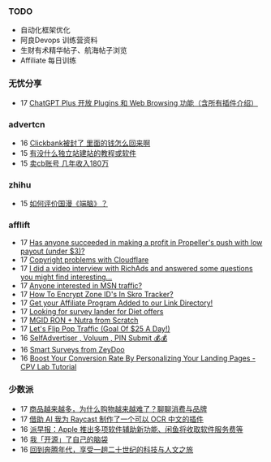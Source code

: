 ### TODO
-  自动化框架优化
-  阿良Devops 训练营资料
-  生财有术精华帖子、航海帖子浏览
-  Affiliate 每日训练

### 无忧分享
<!-- ruyo:START -->
-  17 [ChatGPT Plus 开放 Plugins 和 Web Browsing 功能（含所有插件介绍）](https://51.ruyo.net/18385.html)<!-- ruyo:END -->

### advertcn
<!-- advertcn:START -->
-  16 [Clickbank被封了  里面的钱怎么回来啊](https://www.advertcn.com/forum.php?mod=viewthread&tid=110388)
-  15 [有没什么独立站建站的教程或软件](https://www.advertcn.com/forum.php?mod=viewthread&tid=110381)
-  15 [卖cb账号 几年收入180万](https://www.advertcn.com/forum.php?mod=viewthread&tid=110375)<!-- advertcn:END -->

### zhihu
<!-- zhihu:START -->
-  15 [如何评价国漫《端脑》？](http://www.zhihu.com/question/26912084/answer/3028389417?utm_campaign=rss&utm_medium=rss&utm_source=rss&utm_content=title)<!-- zhihu:END -->

### afflift
<!-- afflift:START -->
-  17 [Has anyone succeeded in making a profit in Propeller&#39;s push with low payout &lpar;under $3&rpar;?](https://afflift.com/f/threads/has-anyone-succeeded-in-making-a-profit-in-propellers-push-with-low-payout-under-3.10952/)
-  17 [Copyright problems with Cloudflare](https://afflift.com/f/threads/copyright-problems-with-cloudflare.10950/)
-  17 [I did a video interview with RichAds and answered some questions you might find interesting...](https://afflift.com/f/threads/i-did-a-video-interview-with-richads-and-answered-some-questions-you-might-find-interesting.10727/)
-  17 [Anyone interested in MSN traffic?](https://afflift.com/f/threads/anyone-interested-in-msn-traffic.10953/)
-  17 [How To Encrypt Zone ID&#39;s In Skro Tracker?](https://afflift.com/f/threads/how-to-encrypt-zone-ids-in-skro-tracker.10948/)
-  17 [Get your Affiliate Program Added to our Link Directory!](https://afflift.com/f/threads/get-your-affiliate-program-added-to-our-link-directory.4649/)
-  17 [Looking for survey lander for Diet offers](https://afflift.com/f/threads/looking-for-survey-lander-for-diet-offers.10951/)
-  17 [MGID RON + Nutra from Scratch](https://afflift.com/f/threads/mgid-ron-nutra-from-scratch.10949/)
-  17 [Let&#39;s Flip Pop Traffic &lpar;Goal Of $25 A Day!&rpar;](https://afflift.com/f/threads/lets-flip-pop-traffic-goal-of-25-a-day.10597/)
-  16 [SelfAdvertiser , Voluum , PIN Submit 💰💰](https://afflift.com/f/threads/selfadvertiser-voluum-pin-submit-%F0%9F%92%B0%F0%9F%92%B0.10690/)
-  16 [Smart Surveys from ZeyDoo](https://afflift.com/f/threads/smart-surveys-from-zeydoo.10505/)
-  16 [Boost Your Conversion Rate By Personalizing Your Landing Pages - CPV Lab Tutorial](https://afflift.com/f/threads/boost-your-conversion-rate-by-personalizing-your-landing-pages-cpv-lab-tutorial.10947/)<!-- afflift:END -->

### 少数派
<!-- sspai:START -->
-  17 [商品越来越多，为什么购物越来越难了？聊聊消费与品牌](https://sspai.com/post/79819)
-  17 [借助 AI 我为 Raycast 制作了一个可以 OCR 中文的插件](https://sspai.com/post/79788)
-  16 [派早报：Apple 推出多项软件辅助新功能、闲鱼将收取软件服务费等](https://sspai.com/post/79846)
-  16 [我「开源」了自己的脑袋](https://sspai.com/prime/story/brain-opensource)
-  16 [回到奔腾年代，享受一趟二十世纪的科技与人文之旅](https://sspai.com/post/79836)<!-- sspai:END -->
